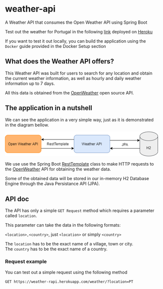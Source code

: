 # weather-api
A Weather API that consumes the Open Weather API using Spring Boot

Test out the weather for Portugal in the following [link](weather-rapi.herokuapp.com/weather/?location=Portugal) deployed on [Heroku](https://www.heroku.com)

If you want to test it out locally, you can build the application using the `Docker` guide provided in the Docker Setup section

## What does the Weather API offers?
This Weather API was built for users to search for any location and obtain the current weather information, as well as hourly and daily weather information up to 7 days.

All this data is obtained from the [OpenWeather](https://openweathermap.org/api) open source API.

## The application in a nutshell
We can see the application in a very simple way, just as it is demonstrated in the diagram bellow.

<p align="center">
  <img src="https://github.com/ryzenboi98/weather-api/blob/main/structure.png">
</p>

We use use the Spring Boot [RestTemplate](https://docs.spring.io/spring-framework/docs/current/javadoc-api/org/springframework/web/client/RestTemplate.html) class to make HTTP requests to the [OpenWeather](https://openweathermap.org/api) API for obtaining the weather data. 

Some of the obtained data will be stored in our in-memory H2 Database Engine through the Java Persistance API (JPA).

## API doc
The API has only a simple `GET Request` method which requires a parameter called `location`.

This parameter can take the data in the following formats:

`<location>,<country>`, just `<location>` or simply `<country>`

The `location` has to be the exact name of a village, town or city. 
<br/>
The `country` has to be the exact name of a country.

### Request example
You can test out a simple request using the following method
```http
GET https://weather-rapi.herokuapp.com/weather/?location=PT
```
